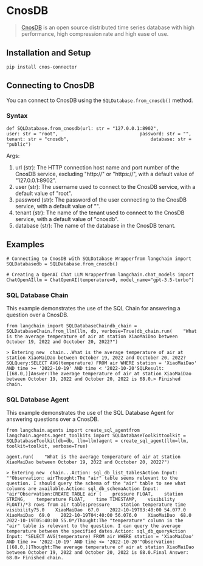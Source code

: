 CnosDB
======

> [CnosDB](https://github.com/cnosdb/cnosdb) is an open source distributed time series database with high performance, high compression rate and high ease of use.

Installation and Setup[](#installation-and-setup "Direct link to Installation and Setup")
------------------------------------------------------------------------------------------

    pip install cnos-connector

Connecting to CnosDB[](#connecting-to-cnosdb "Direct link to Connecting to CnosDB")
------------------------------------------------------------------------------------

You can connect to CnosDB using the `SQLDatabase.from_cnosdb()` method.

### Syntax[](#syntax "Direct link to Syntax")

    def SQLDatabase.from_cnosdb(url: str = "127.0.0.1:8902",                              user: str = "root",                              password: str = "",                              tenant: str = "cnosdb",                              database: str = "public")

Args:

1.  url (str): The HTTP connection host name and port number of the CnosDB service, excluding "http://" or "https://", with a default value of "127.0.0.1:8902".
2.  user (str): The username used to connect to the CnosDB service, with a default value of "root".
3.  password (str): The password of the user connecting to the CnosDB service, with a default value of "".
4.  tenant (str): The name of the tenant used to connect to the CnosDB service, with a default value of "cnosdb".
5.  database (str): The name of the database in the CnosDB tenant.

Examples[](#examples "Direct link to Examples")
------------------------------------------------

    # Connecting to CnosDB with SQLDatabase Wrapperfrom langchain import SQLDatabasedb = SQLDatabase.from_cnosdb()

    # Creating a OpenAI Chat LLM Wrapperfrom langchain.chat_models import ChatOpenAIllm = ChatOpenAI(temperature=0, model_name="gpt-3.5-turbo")

### SQL Database Chain[](#sql-database-chain "Direct link to SQL Database Chain")

This example demonstrates the use of the SQL Chain for answering a question over a CnosDB.

    from langchain import SQLDatabaseChaindb_chain = SQLDatabaseChain.from_llm(llm, db, verbose=True)db_chain.run(    "What is the average temperature of air at station XiaoMaiDao between October 19, 2022 and Occtober 20, 2022?")

    > Entering new  chain...What is the average temperature of air at station XiaoMaiDao between October 19, 2022 and Occtober 20, 2022?SQLQuery:SELECT AVG(temperature) FROM air WHERE station = 'XiaoMaiDao' AND time >= '2022-10-19' AND time < '2022-10-20'SQLResult: [(68.0,)]Answer:The average temperature of air at station XiaoMaiDao between October 19, 2022 and October 20, 2022 is 68.0.> Finished chain.

### SQL Database Agent[](#sql-database-agent "Direct link to SQL Database Agent")

This example demonstrates the use of the SQL Database Agent for answering questions over a CnosDB.

    from langchain.agents import create_sql_agentfrom langchain.agents.agent_toolkits import SQLDatabaseToolkittoolkit = SQLDatabaseToolkit(db=db, llm=llm)agent = create_sql_agent(llm=llm, toolkit=toolkit, verbose=True)

    agent.run(    "What is the average temperature of air at station XiaoMaiDao between October 19, 2022 and Occtober 20, 2022?")

    > Entering new  chain...Action: sql_db_list_tablesAction Input: ""Observation: airThought:The "air" table seems relevant to the question. I should query the schema of the "air" table to see what columns are available.Action: sql_db_schemaAction Input: "air"Observation:CREATE TABLE air (    pressure FLOAT,    station STRING,    temperature FLOAT,    time TIMESTAMP,    visibility FLOAT)/*3 rows from air table:pressure    station temperature time    visibility75.0    XiaoMaiDao  67.0    2022-10-19T03:40:00 54.077.0    XiaoMaiDao  69.0    2022-10-19T04:40:00 56.076.0    XiaoMaiDao  68.0    2022-10-19T05:40:00 55.0*/Thought:The "temperature" column in the "air" table is relevant to the question. I can query the average temperature between the specified dates.Action: sql_db_queryAction Input: "SELECT AVG(temperature) FROM air WHERE station = 'XiaoMaiDao' AND time >= '2022-10-19' AND time <= '2022-10-20'"Observation: [(68.0,)]Thought:The average temperature of air at station XiaoMaiDao between October 19, 2022 and October 20, 2022 is 68.0.Final Answer: 68.0> Finished chain.